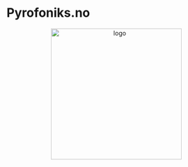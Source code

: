 # Pyrofoniks.no

<p align="center" style="fill: #a53a3a">
<img src="https://raw.githubusercontent.com/helgeh/pyrofoniks/main/symbols.svg#pyrofoniks-logo" alt="logo" width="300" height="300" />
</p>
